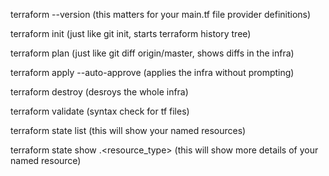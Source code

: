 terraform --version (this matters for your main.tf file provider definitions)

terraform init (just like git init, starts terraform history tree)

terraform plan (just like git diff origin/master, shows diffs in the infra)

terraform apply --auto-approve (applies the infra without prompting)

terraform destroy (desroys the whole infra)

terraform validate (syntax check for tf files)

terraform state list (this will show your named resources)

terraform state show <provider>.<resource_type> (this will show more details of your named resource)